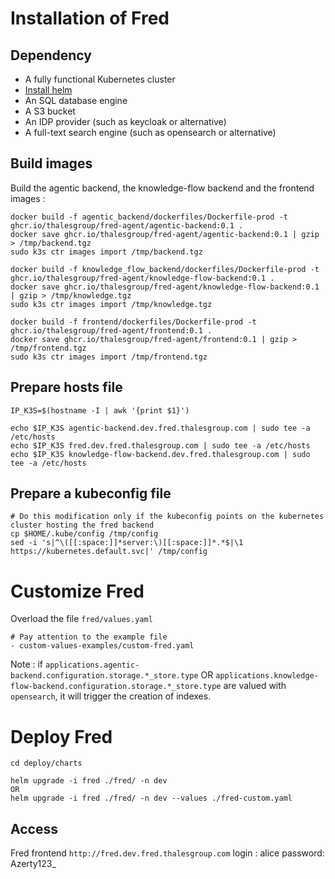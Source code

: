 # Installation of Fred

## Dependency

- A fully functional Kubernetes cluster
- [Install helm](https://helm.sh/docs/intro/install/)
- An SQL database engine
- A S3 bucket
- An IDP provider (such as keycloak or alternative)
- A full-text search engine (such as opensearch or alternative)

## Build images

Build the agentic backend, the knowledge-flow backend and the frontend images :

```
docker build -f agentic_backend/dockerfiles/Dockerfile-prod -t ghcr.io/thalesgroup/fred-agent/agentic-backend:0.1 .
docker save ghcr.io/thalesgroup/fred-agent/agentic-backend:0.1 | gzip > /tmp/backend.tgz
sudo k3s ctr images import /tmp/backend.tgz

docker build -f knowledge_flow_backend/dockerfiles/Dockerfile-prod -t ghcr.io/thalesgroup/fred-agent/knowledge-flow-backend:0.1 .
docker save ghcr.io/thalesgroup/fred-agent/knowledge-flow-backend:0.1 | gzip > /tmp/knowledge.tgz
sudo k3s ctr images import /tmp/knowledge.tgz

docker build -f frontend/dockerfiles/Dockerfile-prod -t ghcr.io/thalesgroup/fred-agent/frontend:0.1 .
docker save ghcr.io/thalesgroup/fred-agent/frontend:0.1 | gzip > /tmp/frontend.tgz
sudo k3s ctr images import /tmp/frontend.tgz

```

## Prepare hosts file

```
IP_K3S=$(hostname -I | awk '{print $1}')

echo $IP_K3S agentic-backend.dev.fred.thalesgroup.com | sudo tee -a /etc/hosts
echo $IP_K3S fred.dev.fred.thalesgroup.com | sudo tee -a /etc/hosts
echo $IP_K3S knowledge-flow-backend.dev.fred.thalesgroup.com | sudo tee -a /etc/hosts
```

## Prepare a kubeconfig file

```
# Do this modification only if the kubeconfig points on the kubernetes cluster hosting the fred backend
cp $HOME/.kube/config /tmp/config
sed -i 's|^\([[:space:]]*server:\)[[:space:]]*.*$|\1 https://kubernetes.default.svc|' /tmp/config
```

# Customize Fred

Overload the file `fred/values.yaml`

```
# Pay attention to the example file
- custom-values-examples/custom-fred.yaml
```

Note :
if `applications.agentic-backend.configuration.storage.*_store.type` OR `applications.knowledge-flow-backend.configuration.storage.*_store.type` are valued with `opensearch`, it will trigger the creation of indexes.

# Deploy Fred

```
cd deploy/charts

helm upgrade -i fred ./fred/ -n dev
OR
helm upgrade -i fred ./fred/ -n dev --values ./fred-custom.yaml
```

## Access

Fred frontend
`http://fred.dev.fred.thalesgroup.com`
login : alice
password: Azerty123_
